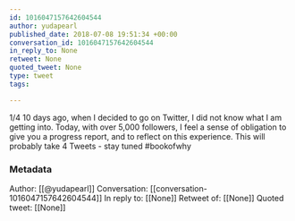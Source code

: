 ```yaml
---
id: 1016047157642604544
author: yudapearl
published_date: 2018-07-08 19:51:34 +00:00
conversation_id: 1016047157642604544
in_reply_to: None
retweet: None
quoted_tweet: None
type: tweet
tags:

---
```


1/4 
10 days ago, when I decided to go on Twitter,
I did not know what I am getting into. Today,
with over 5,000 followers, I feel a sense of
obligation to give you a progress report, and to
reflect on this experience. This will probably take
4 Tweets - stay tuned #bookofwhy

### Metadata

Author: [[@yudapearl]]
Conversation: [[conversation-1016047157642604544]]
In reply to: [[None]]
Retweet of: [[None]]
Quoted tweet: [[None]]
